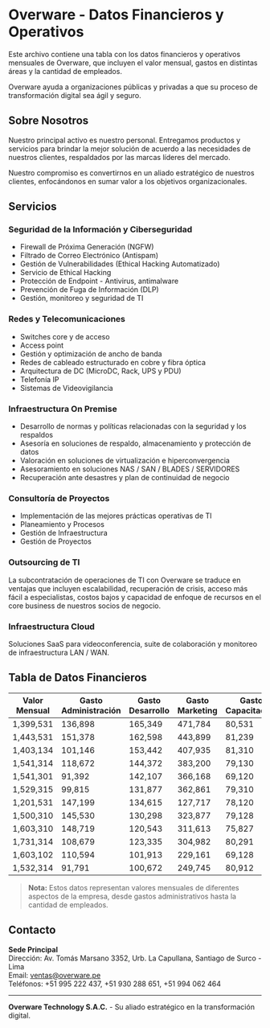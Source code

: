 # Overware - Datos Financieros y Operativos

Este archivo contiene una tabla con los datos financieros y operativos mensuales de Overware, que incluyen el valor mensual, gastos en distintas áreas y la cantidad de empleados.

Overware ayuda a organizaciones públicas y privadas a que su proceso de transformación digital sea ágil y seguro.

## Sobre Nosotros
Nuestro principal activo es nuestro personal. Entregamos productos y servicios para brindar la mejor solución de acuerdo a las necesidades de nuestros clientes, respaldados por las marcas líderes del mercado.

Nuestro compromiso es convertirnos en un aliado estratégico de nuestros clientes, enfocándonos en sumar valor a los objetivos organizacionales.

## Servicios

### Seguridad de la Información y Ciberseguridad
- Firewall de Próxima Generación (NGFW)
- Filtrado de Correo Electrónico (Antispam)
- Gestión de Vulnerabilidades (Ethical Hacking Automatizado)
- Servicio de Ethical Hacking
- Protección de Endpoint - Antivirus, antimalware
- Prevención de Fuga de Información (DLP)
- Gestión, monitoreo y seguridad de TI

### Redes y Telecomunicaciones
- Switches core y de acceso
- Access point
- Gestión y optimización de ancho de banda
- Redes de cableado estructurado en cobre y fibra óptica
- Arquitectura de DC (MicroDC, Rack, UPS y PDU)
- Telefonía IP
- Sistemas de Videovigilancia

### Infraestructura On Premise
- Desarrollo de normas y políticas relacionadas con la seguridad y los respaldos
- Asesoría en soluciones de respaldo, almacenamiento y protección de datos
- Valoración en soluciones de virtualización e hiperconvergencia
- Asesoramiento en soluciones NAS / SAN / BLADES / SERVIDORES
- Recuperación ante desastres y plan de continuidad de negocio

### Consultoría de Proyectos
- Implementación de las mejores prácticas operativas de TI
- Planeamiento y Procesos
- Gestión de Infraestructura
- Gestión de Proyectos

### Outsourcing de TI
La subcontratación de operaciones de TI con Overware se traduce en ventajas que incluyen escalabilidad, recuperación de crisis, acceso más fácil a especialistas, costos bajos y capacidad de enfoque de recursos en el core business de nuestros socios de negocio.

### Infraestructura Cloud
Soluciones SaaS para videoconferencia, suite de colaboración y monitoreo de infraestructura LAN / WAN.

## Tabla de Datos Financieros

| Valor Mensual | Gasto Administración | Gasto Desarrollo | Gasto Marketing | Gasto Capacitación | Gasto Equipos | Personas Empleadas |
|---------------|----------------------|------------------|-----------------|--------------------|---------------|---------------------|
| 1,399,531     | 136,898              | 165,349         | 471,784         | 80,531             | 410,219       | 141                 |
| 1,443,531     | 151,378              | 162,598         | 443,899         | 81,239             | 399,831       | 124                 |
| 1,403,134     | 101,146              | 153,442         | 407,935         | 81,310             | 401,192       | 141                 |
| 1,541,314     | 118,672              | 144,372         | 383,200         | 79,130             | 398,183       | 134                 |
| 1,541,301     | 91,392               | 142,107         | 366,168         | 69,120             | 400,311       | 134                 |
| 1,529,315     | 99,815               | 131,877         | 362,861         | 79,310             | 402,391       | 143                 |
| 1,201,531     | 147,199              | 134,615         | 127,717         | 78,120             | 398,213       | 142                 |
| 1,500,310     | 145,530              | 130,298         | 323,877         | 79,128             | 402,319       | 145                 |
| 1,603,310     | 148,719              | 120,543         | 311,613         | 75,827             | 460,391       | 132                 |
| 1,731,314     | 108,679              | 123,335         | 304,982         | 80,291             | 260,212       | 134                 |
| 1,603,102     | 110,594              | 101,913         | 229,161         | 69,128             | 310,531       | 150                 |
| 1,532,314     | 91,791               | 100,672         | 249,745         | 80,912             | 381,313       | 151                 |

> **Nota:** Estos datos representan valores mensuales de diferentes aspectos de la empresa, desde gastos administrativos hasta la cantidad de empleados.

## Contacto
**Sede Principal**  
Dirección: Av. Tomás Marsano 3352, Urb. La Capullana, Santiago de Surco - Lima  
Email: ventas@overware.pe  
Teléfonos: +51 995 222 437, +51 930 288 651, +51 994 062 464

---
**Overware Technology S.A.C.** - Su aliado estratégico en la transformación digital.
